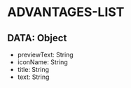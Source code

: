 # ADVANTAGES-LIST

## DATA: Object

- previewText: String
- iconName: String
- title: String
- text: String
